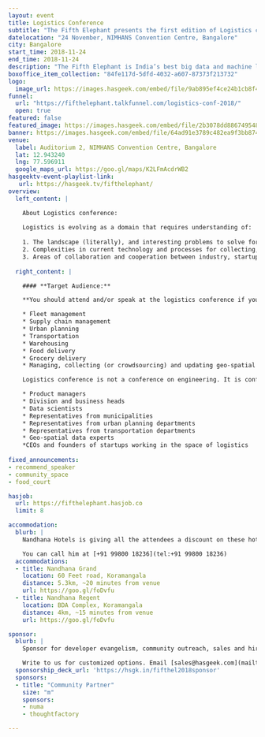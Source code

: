 ```yaml
---
layout: event
title: Logistics Conference
subtitle: "The Fifth Elephant presents the first edition of Logistics conference"
datelocation: "24 November, NIMHANS Convention Centre, Bangalore"
city: Bangalore
start_time: 2018-11-24
end_time: 2018-11-24
description: "The Fifth Elephant is India’s best big data and machine learning conference. It is a conference for practitioners by practitioners."
boxoffice_item_collection: "84fe117d-5dfd-4032-a607-87373f213732"
logo:
  image_url: https://images.hasgeek.com/embed/file/9ab895ef4ce24b1cb8f43f8b20619593
funnel:
  url: "https://fifthelephant.talkfunnel.com/logistics-conf-2018/"
  open: true
featured: false
featured_image: https://images.hasgeek.com/embed/file/2b3078dd886749548b41bf143f5dde75
banner: https://images.hasgeek.com/embed/file/64ad91e3789c482ea9f3bb87456545dd
venue:
  label: Auditorium 2, NIMHANS Convention Centre, Bangalore
  lat: 12.943240
  lng: 77.596911
  google_maps_url: https://goo.gl/maps/K2LFmAcdrWB2
hasgeektv-event-playlist-link:
   url: https://hasgeek.tv/fifthelephant/
overview:
  left_content: |

    About Logistics conference:
  
    Logistics is evolving as a domain that requires understanding of:
  
    1. The landscape (literally), and interesting problems to solve for logistics – be they supply-chain management, warehousing, transportation, delivery of goods and services or fleet management.
    2. Complexities in current technology and processes for collecting, managing and updating geo-spatial data
    3. Areas of collaboration and cooperation between industry, startups and government – including municipalities, urban planning and infrastructure.
  
  right_content: |

    #### **Target Audience:**

    **You should attend and/or speak at the logistics conference if your work involves:**

    * Fleet management
    * Supply chain management
    * Urban planning
    * Transportation
    * Warehousing
    * Food delivery
    * Grocery delivery
    * Managing, collecting (or crowdsourcing) and updating geo-spatial data

    Logistics conference is not a conference on engineering. It is conference for:

    * Product managers
    * Division and business heads
    * Data scientists
    * Representatives from municipalities
    * Representatives from urban planning departments
    * Representatives from transportation departments
    * Geo-spatial data experts
    *CEOs and founders of startups working in the space of logistics
    
fixed_announcements:
- recommend_speaker
- community_space
- food_court

hasjob:
  url: https://fifthelephant.hasjob.co
  limit: 8

accommodation:
  blurb: |
    Nandhana Hotels is giving all the attendees a discount on these hotels. Get in touch with Natrajan for bookings. Note that you have to call have to mention that you are a HasGeek customer to avail the special discount.

    You can call him at [+91 99800 18236](tel:+91 99800 18236)
  accommodations:
  - title: Nandhana Grand
    location: 60 Feet road, Koramangala
    distance: 5.3km, ~20 minutes from venue
    url: https://goo.gl/foDvfu
  - title: Nandhana Regent
    location: BDA Complex, Koramangala
    distance: 4km, ~15 minutes from venue
    url: https://goo.gl/foDvfu

sponsor:
  blurb: |
    Sponsor for developer evangelism, community outreach, sales and hiring.

    Write to us for customized options. Email [sales@hasgeek.com](mailto:sales@hasgeek.com) for more info.
  sponsorship_deck_url: 'https://hsgk.in/fifthel2018sponsor'
  sponsors:
  - title: "Community Partner"
    size: "m"
    sponsors:
    - numa
    - thoughtfactory

---
```

